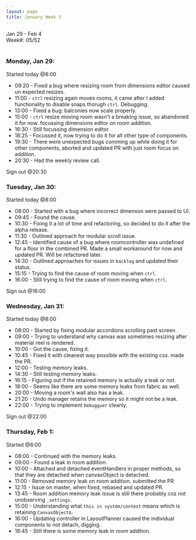 ```yaml
---
layout: page
title: January Week 5
---
```


Jan 29 - Feb 4<br>
Week#: 05/52<br><br>

### Monday, Jan 29:

Started today @8:00

- 09:20 - Fixed a bug where resizing room from dimensions editor caused un expected resizes.
- 11:00 - `ctrl` resizing again moves rooms, it came after I added functionality to disable snaps thorugh `ctrl`. Debugging.
- 13:00 - Fixed a bug: balconies now scale properly.
- 15:00 - `ctrl` resize moving room wasn't a breaking issue, so abandoned it for now. focussing dimensions editor on room addition.
- 16:30 - Still focussing dimension editor.
- 18:25 - Focussed it, now trying to do it for all other type of components.
- 19:30 - There were unexpected bugs comming up while doing it for other components, aborted and updated PR with just room focus on addition.
- 20:30 - Had the weekly review call.

Sign out @20:30

### Tuesday, Jan 30:

Started today @8:00

- 08:00 - Started with a bug where incorrect dimenson were passed to UI.
- 09:45 - Found the cause.
- 10:30 - Fixing it a lot of time and refactoring, so decided to do it after the alpha release.
- 11:30 - Outlined approach for modular scroll issue.
- 12:45 - Identified cause of a bug where roomcontroller was undefined for a floor in the combined PR. Made a small workaround for now and updated PR. Will be refactored later.
- 14:30 - Outlined approaches for issues in `backlog` and updated their status.
- 15:15 - Trying to find the cause of room moving when `ctrl`.
- 16:00 - Still trying to find the cause of room moving when `ctrl`.

Sign out @16:00

### Wednesday, Jan 31:

Started today @8:00

- 08:00 - Started by fixing modular accordions scrolling past screen.
- 09:00 - Trying to understand why canvas was sometimes resizing after material reel is rendered.
- 10:00 - Got the cause, fixing it.
- 10:45 - Fixed it with cleanest way possible with the existing css. made the PR.
- 12:00 - Testing memory leaks.
- 14:30 - Still testing memory leaks.
- 16:15 - Figuring out if the retained memory is actually a leak or not.
- 18:00 - Seems like there are some memory leaks from fabric as well.
- 20:00 - Moving a room's wall also has a leak.
- 21:20 - Undo manager retains the memory so it might not be a leak.
- 22:00 - Trying to implement `Debugguer` cleanly.

Sign out @22:00

### Thursday, Feb 1:

Started @8:00

- 08:00 - Continued with the memory leaks.
- 09:00 - Found a leak in room addition.
- 10:00 - Attached and detached eventHandlers in proper methods, so that they are detached when canvasObject is detached.
- 11:00 - Removed memory leak on room addition. submitted the PR
- 12:15 - Issue on master, when fixed, rebased and updated PR.
- 13:45 - Room addition memory leak issue is still there probably coz not unobserving `_settings`.
- 15:00 - Understanding what `this in system/context` means which is retaining `CanvasObject`s.
- 16:00 - Updating controller in LayoutPlanner caused the individual components to not detach, digging.
- 18:45 - Still there is some memory leak in room addition.